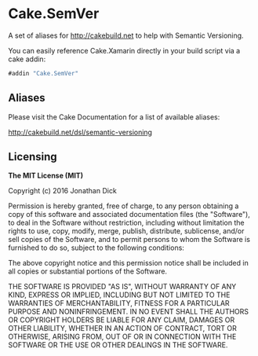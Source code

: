 # Cake.SemVer
A set of aliases for http://cakebuild.net to help with Semantic Versioning.


You can easily reference Cake.Xamarin directly in your build script via a cake addin:

```csharp
#addin "Cake.SemVer"
```

## Aliases

Please visit the Cake Documentation for a list of available aliases:

http://cakebuild.net/dsl/semantic-versioning


## Licensing
**The MIT License (MIT)**

Copyright (c) 2016 Jonathan Dick

Permission is hereby granted, free of charge, to any person obtaining a copy of this software and associated documentation files (the "Software"), to deal in the Software without restriction, including without limitation the rights to use, copy, modify, merge, publish, distribute, sublicense, and/or sell copies of the Software, and to permit persons to whom the Software is furnished to do so, subject to the following conditions:

The above copyright notice and this permission notice shall be included in all copies or substantial portions of the Software.

THE SOFTWARE IS PROVIDED "AS IS", WITHOUT WARRANTY OF ANY KIND, EXPRESS OR IMPLIED, INCLUDING BUT NOT LIMITED TO THE WARRANTIES OF MERCHANTABILITY, FITNESS FOR A PARTICULAR PURPOSE AND NONINFRINGEMENT. IN NO EVENT SHALL THE AUTHORS OR COPYRIGHT HOLDERS BE LIABLE FOR ANY CLAIM, DAMAGES OR OTHER LIABILITY, WHETHER IN AN ACTION OF CONTRACT, TORT OR OTHERWISE, ARISING FROM, OUT OF OR IN CONNECTION WITH THE SOFTWARE OR THE USE OR OTHER DEALINGS IN THE SOFTWARE.
